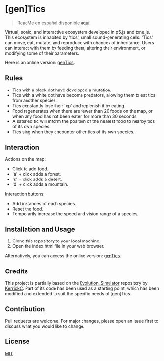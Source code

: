 # [gen]Tics
> ReadMe en español disponible [aquí](./README_ES.md).

Virtual, sonic, and interactive ecosystem developed in p5.js and tone.js. This ecosystem is inhabited by 'tics', small sound-generating cells. 'Tics' can move, eat, mutate, and reproduce with chances of inheritance. Users can interact with them by feeding them, altering their environment, or modifying some of their parameters.

Here is an online version: [genTics](https://nlpz404.github.io/genTics/).

## Rules

- Tics with a black dot have developed a mutation.
- Tics with a white dot have become predators, allowing them to eat tics from another species.
- Tics constantly lose their 'xp' and replenish it by eating.
- Food regenerates when there are fewer than 20 foods on the map, or when any food has not been eaten for more than 30 seconds.
- A satiated tic will inform the position of the nearest food to nearby tics of its own species.
- Tics sing when they encounter other tics of its own species.

## Interaction

Actions on the map:

- Click to add food.
- 'a' + click adds a forest.
- 's' + click adds a desert.
- 'd' + click adds a mountain.

Interaction buttons:

- Add instances of each species.
- Reset the food.
- Temporarily increase the speed and vision range of a species.

## Installation and Usage

1. Clone this repository to your local machine.
2. Open the index.html file in your web browser.

Alternatively, you can access the online version: [genTics](https://nlpz404.github.io/genTics/).

## Credits

This project is partially based on the [Evolution_Simulator](https://github.com/KerrickC/Evolution_Simulator) repository by [KerrickC](https://github.com/KerrickC). Part of its code has been used as a starting point, which has been modified and extended to suit the specific needs of [gen]Tics.

## Contribution

Pull requests are welcome. For major changes, please open an issue first to discuss what you would like to change.

## License

[MIT](https://choosealicense.com/licenses/mit/)
